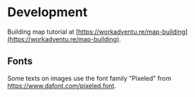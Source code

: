 # Development

Building map tutorial at [https://workadventu.re/map-building](https://workadventu.re/map-building).

## Fonts

Some texts on images use the font family "Pixeled" from https://www.dafont.com/pixeled.font.
